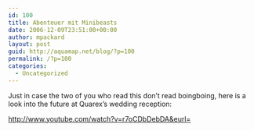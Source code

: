 ```yaml
---
id: 100
title: Abenteuer mit Minibeasts
date: 2006-12-09T23:51:00+00:00
author: mpackard
layout: post
guid: http://aquamap.net/blog/?p=100
permalink: /?p=100
categories:
  - Uncategorized
---
```

Just in case the two of you who read this don&#8217;t read boingboing, here is a look into the future at Quarex&#8217;s wedding reception:

http://www.youtube.com/watch?v=r7oCDbDebDA&eurl=